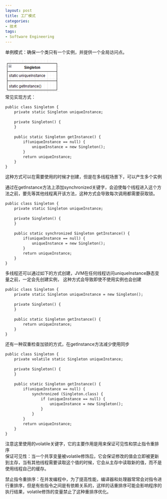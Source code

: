 ```yaml
---  
layout: post  
title: 工厂模式  
categories:  
- 技术  
tags:  
- Software Engineering
---
```


单例模式：确保一个类只有一个实例，并提供一个全局访问点。

![singleton](/media/pic/singleton.png 'singleton')  
常见实现方式：  
	
	public class Singleton {
    	private static Singleton uniqueInstance;

    	private Singleton() {
    	}

    	public static Singleton getInstance() {
    	    if(uniqueInstance == null) {
            	uniqueInstance = new Singleton();
        	}
        	return uniqueInstance;
    	}
	}

这种方式可以在需要使用的时候才创建，但是在多线程场景下，可以产生多个实例

通过在getInstance方法上添加synchronized关键字，会迫使每个线程进入这个方法之前，要先等其他线程离开该方法，这种方式会导致每次调用都需要获取锁。

	public class Singleton {
    	private static Singleton uniqueInstance;

    	private Singleton() {
    	}

    	public static synchronized Singleton getInstance() {
        	if(uniqueInstance == null) {
            	uniqueInstance = new Singleton();
        	}
        	return uniqueInstance;
    	}
	}

多线程还可以通过如下的方式创建，JVM在任何线程访问uniqueInstance静态变量之前，一定会先创建实例， 这种方式会导致即使不使用实例也会创建

	public class Singleton {
    	private static Singleton uniqueInstance = new Singleton();

    	private Singleton() {
    	}

    	public static Singleton getInstance() {
        	return uniqueInstance;
    	}
	}

还有一种双重检查加锁的方式，在getInstance方法减少使用同步

	public class Singleton {
    	private volatile static Singleton uniqueInstance;

    	private Singleton() {
    	}

    	public static Singleton getInstance() {
    	    if(uniqueInstance == null) {
    	        synchronized (Singleton.class) {
    	            if (uniqueInstance == null) {
    	                uniqueInstance = new Singleton();
    	            }
    	        }
    	    }
    	    return uniqueInstance;
    	}
	}

注意这里使用的volatile关键字，它的主要作用是用来保证可见性和禁止指令重排序  
保证可见性：当一个共享变量被volatile修饰后，它会保证修改的值会立即被更新到主存，当有其他线程需要读取这个值的时候，它会从主存中读取新的值，而不是使用线程自己的缓存。

禁止指令重排序：在并发编程中，为了提高性能，编译器和处理器常常会对指令进行重排序，但是有些指令之间是有依赖关系的，这样的话重排序可能会影响程序的执行结果，volatile修饰的变量禁止了这种重排序优化。